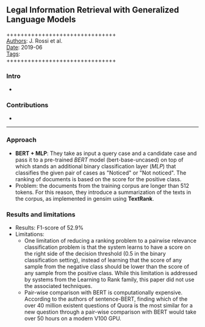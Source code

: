 ## Legal Information Retrieval with Generalized Language Models

+++++++++++++++++++++++++++++++  
<ins>Authors</ins>: J. Rossi et al.  
<ins>Date</ins>: 2019-06   
<ins>Tags</ins>:   
+++++++++++++++++++++++++++++++  


### Intro

- 


### Contributions

- 

***

### Approach 

- **BERT + MLP**: They take as input a query case and a candidate case and pass it to a pre-trained *BERT* model (bert-base-uncased) on top of which stands an additional binary classification layer (*MLP*) that classifies the given pair of cases as "Noticed" or "Not noticed". The ranking of documents is based on the score for the positive class.
- Problem: the documents from the training corpus are longer than 512 tokens. For this reason, they introduce a summarization of the texts in the corpus, as implemented in gensim using **TextRank**.

### Results and limitations

- Results: F1-score of 52.9%
- Limitations: 
  - One limitation of reducing a ranking problem to a pairwise relevance classification problem is that the system learns to have a score on the right side of the decision threshold (0.5 in the binary classification setting), instead of learning that the score of any sample from the negative class should be lower than the score of any sample from the positive class. While this limitation is addressed by systems from the Learning to Rank family, this paper did not use the associated techniques.
  - Pair-wise comparison with BERT is computationally expensive. According to the authors of sentence-BERT, finding which of the over 40 million existent questions of Quora is the most similar for a new question through a pair-wise comparison with BERT would take over 50 hours on a modern V100 GPU.
